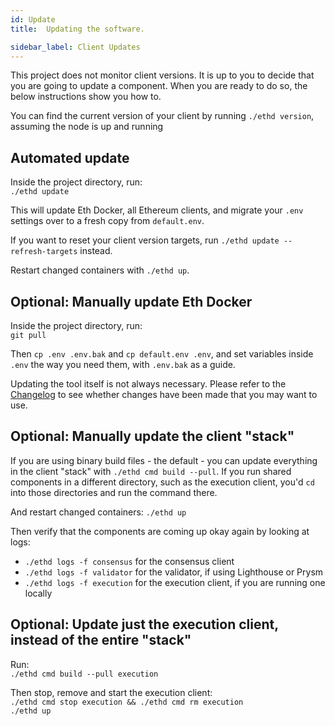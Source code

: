 ```yaml
---
id: Update
title:  Updating the software.

sidebar_label: Client Updates
---
```


This project does not monitor client versions. It is up to you to decide that you
are going to update a component. When you are ready to do so, the below instructions
show you how to.

You can find the current version of your client by running `./ethd version`, assuming the
node is up and running

## Automated update

Inside the project directory, run:<br />
`./ethd update`

This will update Eth Docker, all Ethereum clients, and migrate your `.env` settings over to a fresh copy
from `default.env`.

If you want to reset your client version targets, run `./ethd update --refresh-targets` instead.

Restart changed containers with `./ethd up`.

## Optional: Manually update Eth Docker

Inside the project directory, run:<br />
`git pull`

Then `cp .env .env.bak` and `cp default.env .env`, and set variables inside `.env`
the way you need them, with `.env.bak` as a guide.

Updating the tool itself is not always necessary. Please refer to the [Changelog](../About/Changelog.md) to see
whether changes have been made that you may want to use.

## Optional: Manually update the client "stack"

If you are using binary build files - the default - you can update everything
in the client "stack" with `./ethd cmd build --pull`. If you
run shared components in a different directory, such as the execution client,
you'd `cd` into those directories and run the command there.

And restart changed containers: `./ethd up`

Then verify that the components are coming up okay again by looking at logs:
- `./ethd logs -f consensus` for the consensus client
- `./ethd logs -f validator` for the validator, if using Lighthouse or Prysm
- `./ethd logs -f execution` for the execution client, if you are running one locally

## Optional: Update just the execution client, instead of the entire "stack"

Run:<br />
`./ethd cmd build --pull execution`

Then stop, remove and start the execution client:<br />
`./ethd cmd stop execution && ./ethd cmd rm execution`<br />
`./ethd up`
